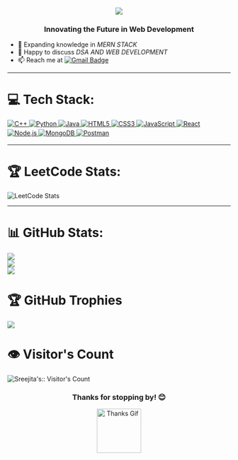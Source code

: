 <h1 align="center">
  <a href="https://git.io/typing-svg">
    <img src="https://readme-typing-svg.herokuapp.com/?lines=Hello,+There+👋;This+is+Sreejita+....&center=true&size=30">
  </a>
</h1>

<h3 align="center">Innovating the Future in Web Development</h3>
  

 

 



 

 
- 🌱 Expanding knowledge in *MERN STACK*  
- 💬 Happy to discuss *DSA AND WEB DEVELOPMENT*  
- 📫 Reach me at <a href="mailto:sreejitachakraborty09@gmail.com"><img src="https://img.shields.io/badge/sreejitachakraborty09%40gmail.com-red?logo=gmail&logoColor=white" alt="Gmail Badge" /></a>
 




---

# 💻 Tech Stack:
<div class="tech-stack">
  <a href="https://cplusplus.com" target="_blank">
    <img src="https://img.shields.io/badge/C++-00599C?style=for-the-badge&logo=cplusplus&logoColor=white" alt="C++" style="margin-bottom: 4px;" />
  </a>
  <a href="https://python.org" target="_blank">
    <img src="https://img.shields.io/badge/Python-3670A0?style=for-the-badge&logo=python&logoColor=ffdd54" alt="Python" style="margin-bottom: 4px;" />
  </a>
  <a href="https://java.com" target="_blank">
    <img src="https://img.shields.io/badge/Java-%23ED8B00.svg?style=for-the-badge&logo=java&logoColor=white" alt="Java" style="margin-bottom: 4px;" />
     <a href="https://developer.mozilla.org/en-US/docs/Web/Guide/HTML/HTML5" target="_blank">
    <img src="https://img.shields.io/badge/HTML5-%23E34F26.svg?style=for-the-badge&logo=html5&logoColor=white" alt="HTML5" style="margin-bottom: 4px;" />
  </a>
  <a href="https://developer.mozilla.org/en-US/docs/Web/CSS" target="_blank">
    <img src="https://img.shields.io/badge/CSS3-%231572B6.svg?style=for-the-badge&logo=css3&logoColor=white" alt="CSS3" style="margin-bottom: 4px;" />
  </a>
  <a href="https://www.javascript.com/" target="_blank">
    <img src="https://img.shields.io/badge/JavaScript-%23323330.svg?style=for-the-badge&logo=javascript&logoColor=%23F7DF1E" alt="JavaScript" style="margin-bottom: 4px;" />
  </a>
 <!-- React Badge -->
<a href="https://reactjs.org/" target="_blank">
    <img src="https://img.shields.io/badge/React-%2361DAFB.svg?style=for-the-badge&logo=react&logoColor=white" alt="React" style="margin-bottom: 4px;" />
</a>

<!-- Node.js Badge -->
<a href="https://nodejs.org/" target="_blank">
    <img src="https://img.shields.io/badge/Node.js-%23339933.svg?style=for-the-badge&logo=node.js&logoColor=white" alt="Node.js" style="margin-bottom: 4px;" />
</a>

<!-- MongoDB Badge -->
<a href="https://www.mongodb.com/" target="_blank">
    <img src="https://img.shields.io/badge/MongoDB-%2347A248.svg?style=for-the-badge&logo=mongodb&logoColor=white" alt="MongoDB" style="margin-bottom: 4px;" />
</a>

<!-- Postman Badge -->
<a href="https://www.postman.com/" target="_blank">
    <img src="https://img.shields.io/badge/Postman-%23FF6C37.svg?style=for-the-badge&logo=postman&logoColor=white" alt="Postman" style="margin-bottom: 4px;" />
</a>
   
</div>

---

# 🏆 LeetCode Stats:
<img src="https://leetcard.jacoblin.cool/Sreejita_code003?ext=heatmap" alt="LeetCode Stats">

---

# 📊 GitHub Stats:
![](https://github-readme-stats.vercel.app/api?username=Sreejita-code&theme=dark&hide_border=false&include_all_commits=false&count_private=false)<br/>
![](https://github-readme-streak-stats.herokuapp.com/?user=Sreejita-code&theme=dark&hide_border=false)<br/>
![](https://github-readme-stats.vercel.app/api/top-langs/?username=Sreejita-code&theme=dark&hide_border=false&include_all_commits=false&count_private=false&layout=compact)

# 🏆 GitHub Trophies
![](https://github-profile-trophy.vercel.app/?username=Sreejita-code&theme=onestar&no-frame=false&no-bg=false&margin-w=4)

# 👁️ Visitor's Count 
<p >
  <img src="https://profile-counter.glitch.me/{Sreejita-code}/count.svg" alt="Sreejita's:: Visitor's Count" />
</p>



<h3 align="center">Thanks for stopping by! 😊</h3>
<p align="center">
  <img src="https://media.giphy.com/media/2IudUHdI075HL02Pkk/giphy.gif" width="100" alt="Thanks Gif">
</p>
